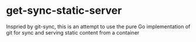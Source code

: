# get-sync-static-server
Inspried by git-sync, this is an attempt to use the pure Go implementation of git for sync and serving static content from a container
